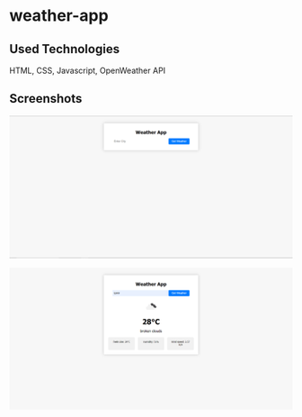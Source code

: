 # weather-app

## Used Technologies

HTML, CSS, Javascript, OpenWeather API

## Screenshots

![screenshot1](img/1.PNG)

![screenshot2](img/2.PNG)
